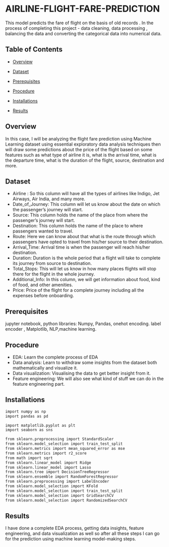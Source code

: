 # AIRLINE-FLIGHT-FARE-PREDICTION
This model predicts the fare of flight on the basis of old records . In the process of completing this project - data cleaning, data processing , balancing the data and converting the categorical data into numerical data.

## Table of Contents
- [Overview](#overview)
- [Dataset](#dataset)
- [Prerequisites](#prerequisites)
- [Procedure](#procedure)
- [Installations](#installations)

- [Results](#results)
## Overview
In this case, I will be analyzing the flight fare prediction using Machine Learning dataset using essential exploratory data analysis techniques then will draw some predictions about the price of the flight based on some features such as what type of airline it is, what is the arrival time, what is the departure time, what is the duration of the flight, source, destination and more.

## Dataset
- Airline : So this column will have all the types of airlines like Indigo, Jet Airways, Air India, and many more.
- Date_of_Journey: This column will let us know about the date on which the passenger’s journey will start.
- Source: This column holds the name of the place from where the passenger’s journey will start.
- Destination: This column holds the name of the place to where passengers wanted to travel.
- Route: Here we can know about that what is the route through which passengers have opted to travel from his/her source to their destination.
- Arrival_Time: Arrival time is when the passenger will reach his/her destination.
- Duration: Duration is the whole period that a flight will take to complete its journey from source to destination.
- Total_Stops: This will let us know in how many places flights will stop there for the flight in the whole journey.
- Additional_Info: In this column, we will get information about food, kind of food, and other amenities.
- Price: Price of the flight for a complete journey including all the expenses before onboarding.
## Prerequisites
 jupyter notebook, python libraries: Numpy, Pandas, onehot encoding. label encoder , Matplotlib, NLP,machine learning.
## Procedure
- EDA: Learn the complete process of EDA
- Data analysis: Learn to withdraw some insights from the dataset both mathematically and visualize it.
- Data visualization: Visualising the data to get better insight from it.
- Feature engineering: We will also see what kind of stuff we can do in the feature engineering part.
## Installations
```r
import numpy as np
import pandas as pd

import matplotlib.pyplot as plt
import seaborn as sns

from sklearn.preprocessing import StandardScaler
from sklearn.model_selection import train_test_split
from sklearn.metrics import mean_squared_error as mse
from sklearn.metrics import r2_score
from math import sqrt
from sklearn.linear_model import Ridge
from sklearn.linear_model import Lasso
from sklearn.tree import DecisionTreeRegressor
from sklearn.ensemble import RandomForestRegressor
from sklearn.preprocessing import LabelEncoder
from sklearn.model_selection import KFold
from sklearn.model_selection import train_test_split
from sklearn.model_selection import GridSearchCV
from sklearn.model_selection import RandomizedSearchCV
```
## Results
I have done a complete EDA process, getting data insights, feature engineering, and data visualization as well so after all these steps I can go for the prediction using machine learning model-making steps.

